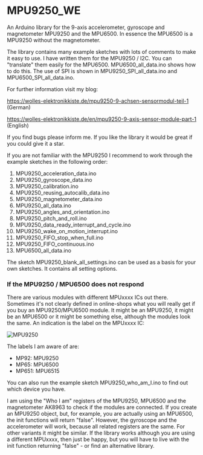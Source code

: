 # MPU9250_WE
An Arduino library for the 9-axis accelerometer, gyroscope and magnetometer MPU9250 and the MPU6500. In essence the MPU6500 is a MPU9250 without the magnetometer.

The library contains many example sketches with lots of comments to make it easy to use. I have written them for the MPU9250 / I2C. You can "translate" them easily for the MPU6500. MPU6500_all_data.ino shows how to do this. The use of SPI is shown in MPU9250_SPI_all_data.ino and MPU6500_SPI_all_data.ino.

For further information visit my blog:

https://wolles-elektronikkiste.de/mpu9250-9-achsen-sensormodul-teil-1   (German)

https://wolles-elektronikkiste.de/en/mpu9250-9-axis-sensor-module-part-1    (English) 

If you find bugs please inform me. If you like the library it would be great if you could give it a star. 

If you are not familiar with the MPU9250 I recommend to work through the example sketches in the following order:

1. MPU9250_acceleration_data.ino
2. MPU9250_gyroscope_data.ino
3. MPU9250_calibration.ino
4. MPU9250_reusing_autocalib_data.ino
5. MPU9250_magnetometer_data.ino
6. MPU9250_all_data.ino
7. MPU9250_angles_and_orientation.ino
8. MPU9250_pitch_and_roll.ino
9. MPU9250_data_ready_interrupt_and_cycle.ino
10. MPU9250_wake_on_motion_interrupt.ino
11. MPU9250_FIFO_stop_when_full.ino
12. MPU9250_FIFO_continuous.ino
13. MPU6500_all_data.ino

The sketch MPU9250_blank_all_settings.ino can be used as a basis for your own sketches. It contains all setting options.

<h3>If the MPU9250 / MPU6500 does not respond</h3>

There are various modules with different MPUxxxx ICs out there. Sometimes it's not clearly defined in online-shops what you will really get if you buy an MPU9250/MPU6500 module. It might be an MPU9250, it might be an MPU6500 or it might be something else, although the modules look the same. An indication is the label on the MPUxxxx IC:

![MPU9250](https://user-images.githubusercontent.com/41305162/181456778-d3f69414-2627-445b-82b9-560dbfcbf982.jpg)

The labels I am aware of are:

 - MP92: MPU9250
 - MP65: MPU6500
 - MP651: MPU6515
 
You can also run the example sketch MPU9250_who_am_I.ino to find out which device you have.
 
I am using the "Who I am" registers of the MPU9250, MPU6500 and the magnetometer AK8963 to check if the modules are connected. If you create an MPU9250 object, but, for example, you are actually using an MPU6500, the init functions will return "false". However, the gyroscope and the accelerometer will work, because all related registers are the same. For other variants it might be similar. If the library works although you are using a different MPUxxxx, then just be happy, but you will have to live with the init function returning "false" - or find an alternative library. 
